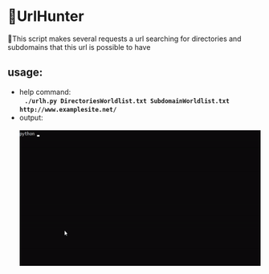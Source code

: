 <h1 align="left">
    🔎UrlHunter
</h1>
<p align="left">📄This script makes several requests a url searching for directories and subdomains that this url is possible to have</p>
<p>
<h2>usage:</h2>
  <ul>
      <li>help command:</li>
      <b>&nbsp;&nbsp;&nbsp;<code>./urlh.py DirectoriesWorldlist.txt SubdomainWorldlist.txt http://www.examplesite.net/</code></b>
      <li>output:<br>&nbsp;&nbsp;&nbsp;<img src="https://raw.githubusercontent.com/Odevduck/URL-hunter/master/output.gif?token=AR2BQSHNVSWP6HUSJY347BDAFFH7M"></li>
  </ul>
</p>
